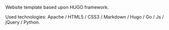 Website template based upon HUGO framework.

Used technologies: Apache / HTML5 / CSS3 / Markdown / Hugo / Go / Js / jQuery / Python.
